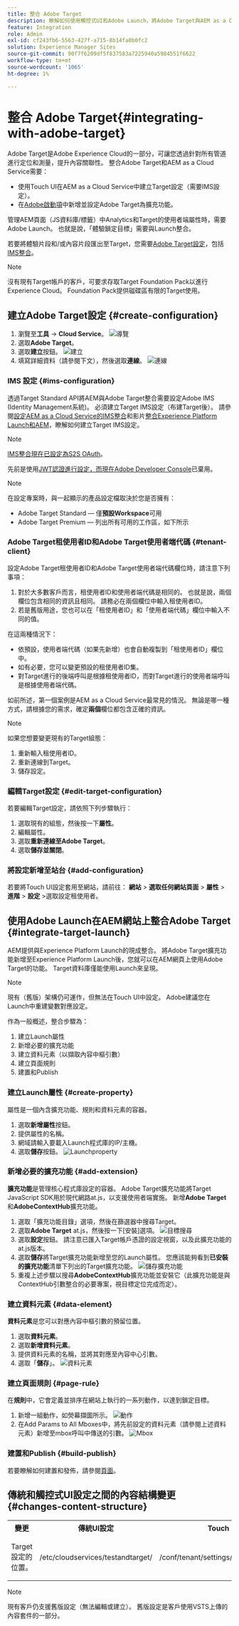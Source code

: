```yaml
---
title: 整合 Adobe Target
description: 瞭解如何使用觸控式UI和Adobe Launch，將Adobe Target與AEM as a Cloud Service整合。
feature: Integration
role: Admin
exl-id: cf243fb6-5563-427f-a715-8b14fa0b0fc2
solution: Experience Manager Sites
source-git-commit: 90f7f6209df5f837583a7225940a5984551f6622
workflow-type: tm+mt
source-wordcount: '1065'
ht-degree: 1%

---
```


# 整合 Adobe Target{#integrating-with-adobe-target}

Adobe Target是Adobe Experience Cloud的一部分，可讓您透過針對所有管道進行定位和測量，提升內容關聯性。 整合Adobe Target和AEM as a Cloud Service需要：

* 使用Touch UI在AEM as a Cloud Service中建立Target設定（需要IMS設定）。
* 在[Adobe啟動項](https://experienceleague.adobe.com/docs/experience-platform/tags/get-started/quick-start.html?lang=zh-Hant)中新增並設定Adobe Target為擴充功能。

管理AEM頁面（JS資料庫/標籤）中Analytics和Target的使用者端屬性時，需要Adobe Launch。 也就是說，「體驗鎖定目標」需要與Launch整合。

若要將體驗片段和/或內容片段匯出至Target，您需要[Adobe Target設定](#create-configuration)，包括[IMS整合](#ims-configuration)。

>[!NOTE]
>
>沒有現有Target帳戶的客戶，可要求存取Target Foundation Pack以進行Experience Cloud。 Foundation Pack提供磁碟區有限的Target使用。

## 建立Adobe Target設定 {#create-configuration}

1. 瀏覽至&#x200B;**工具** → **Cloud Service**。
   ![導覽](assets/cloudservice1.png "導覽")
2. 選取&#x200B;**Adobe Target**。
3. 選取&#x200B;**建立**&#x200B;按鈕。
   ![建立](assets/tenant1.png "建立")
4. 填寫詳細資料（請參閱下文），然後選取&#x200B;**連線**。
   ![連線](assets/open_screen1.png "連線")

### IMS 設定 {#ims-configuration}

透過Target Standard API將AEM與Adobe Target整合需要設定Adobe IMS (Identity Management系統)。 必須建立Target IMS設定（布建Target後）。 請參閱[設定AEM as a Cloud Service的IMS整合](/help/security/setting-up-ims-integrations-for-aem-as-a-cloud-service.md)和影片[整合Experience Platform Launch和AEM](https://experienceleague.adobe.com/docs/experience-manager-learn/sites/integrations/experience-platform-data-collection-tags/overview.html?lang=zh-Hant)，瞭解如何建立Target IMS設定。

>[!NOTE]
>
>[IMS整合現在已設定為S2S OAuth](/help/security/setting-up-ims-integrations-for-aem-as-a-cloud-service.md)。
>
>先前是使用[JWT認證進行設定，而現在Adobe Developer Console](/help/security/jwt-credentials-deprecation-in-adobe-developer-console.md)已棄用。

>[!NOTE]
>
>在設定專案時，與一起顯示的產品設定檔取決於您是否擁有：
>
>* Adobe Target Standard — 僅&#x200B;**預設Workspace**&#x200B;可用
>* Adobe Target Premium — 列出所有可用的工作區，如下所示

### Adobe Target租使用者ID和Adobe Target使用者端代碼 {#tenant-client}

設定Adobe Target租使用者ID和Adobe Target使用者端代碼欄位時，請注意下列事項：

1. 對於大多數客戶而言，租使用者ID和使用者端代碼是相同的。 也就是說，兩個欄位包含相同的資訊且相同。 請務必在兩個欄位中輸入租使用者ID。
2. 若是舊版用途，您也可以在「租使用者ID」和「使用者端代碼」欄位中輸入不同的值。

在這兩種情況下：

* 依預設，使用者端代碼（如果先新增）也會自動複製到「租使用者ID」欄位中。
* 如有必要，您可以變更預設的租使用者ID集。
* 對Target進行的後端呼叫是根據租使用者ID，而對Target進行的使用者端呼叫是根據使用者端代碼。

如前所述，第一個案例是AEM as a Cloud Service最常見的情況。 無論是哪一種方式，請根據您的需求，確定&#x200B;**兩個**&#x200B;欄位都包含正確的資訊。

>[!NOTE]
>
> 如果您想要變更現有的Target組態：
>
> 1. 重新輸入租使用者ID。
> 2. 重新連線到Target。
> 3. 儲存設定。

### 編輯Target設定 {#edit-target-configuration}

若要編輯Target設定，請依照下列步驟執行：

1. 選取現有的組態，然後按一下&#x200B;**屬性**。
2. 編輯屬性。
3. 選取&#x200B;**重新連線至Adobe Target**。
4. 選取&#x200B;**儲存並關閉**。

### 將設定新增至站台 {#add-configuration}

若要將Touch UI設定套用至網站，請前往： **網站** > **選取任何網站頁面** > **屬性** > **進階** > **設定** >選取設定租使用者。

## 使用Adobe Launch在AEM網站上整合Adobe Target {#integrate-target-launch}

AEM提供與Experience Platform Launch的現成整合。 將Adobe Target擴充功能新增至Experience Platform Launch後，您就可以在AEM網頁上使用Adobe Target的功能。 Target資料庫僅能使用Launch來呈現。

>[!NOTE]
>
>現有（舊版）架構仍可運作，但無法在Touch UI中設定。 Adobe建議您在Launch中重建變數對應設定。

作為一般概述，整合步驟為：

1. 建立Launch屬性
2. 新增必要的擴充功能
3. 建立資料元素（以擷取內容中樞引數）
4. 建立頁面規則
5. 建置和Publish

### 建立Launch屬性 {#create-property}

屬性是一個內含擴充功能、規則和資料元素的容器。

1. 選取&#x200B;**新增屬性**&#x200B;按鈕。
2. 提供屬性的名稱。
3. 網域請輸入要載入Launch程式庫的IP/主機。
4. 選取&#x200B;**儲存**&#x200B;按鈕。
   ![Launchproperty](assets/properties_newproperty1.png "Launchproperty")

### 新增必要的擴充功能 {#add-extension}

**擴充功能**&#x200B;是管理核心程式庫設定的容器。 Adobe Target擴充功能將Target JavaScript SDK用於現代網路at.js，以支援使用者端實施。 新增&#x200B;**Adobe Target**&#x200B;和&#x200B;**AdobeContextHub**&#x200B;擴充功能。

1. 選取「擴充功能目錄」選項，然後在篩選器中搜尋Target。
2. 選取&#x200B;**Adobe Target** at.js，然後按一下[安裝]選項。
   ![目標搜尋](assets/search_ext1.png "目標搜尋")
3. 選取&#x200B;**設定**&#x200B;按鈕。 請注意已匯入Target帳戶憑證的設定視窗，以及此擴充功能的at.js版本。
4. 選取&#x200B;**儲存**&#x200B;將Target擴充功能新增至您的Launch屬性。 您應該能夠看到&#x200B;**已安裝的擴充功能**&#x200B;清單下列出的Target擴充功能。
   ![儲存擴充功能](assets/configure_extension1.png "儲存擴充功能")
5. 重複上述步驟以搜尋&#x200B;**AdobeContextHub**&#x200B;擴充功能並安裝它（此擴充功能是與ContextHub引數整合的必要專案，視目標定位完成而定）。

### 建立資料元素 {#data-element}

**資料元素**&#x200B;是您可以對應內容中樞引數的預留位置。

1. 選取&#x200B;**資料元素**。
2. 選取&#x200B;**新增資料元素**。
3. 提供資料元素的名稱，並將其對應至內容中心引數。
4. 選取「**儲存**」。
   ![資料元素](assets/data_elem1.png "資料元素")

### 建立頁面規則 {#page-rule}

在&#x200B;**規則**&#x200B;中，它會定義並排序在網站上執行的一系列動作，以達到鎖定目標。

1. 新增一組動作，如熒幕擷圖所示。
   ![動作](assets/rules1.png "動作")
2. 在Add Params to All Mboxes中，將先前設定的資料元素（請參閱上述資料元素）新增至mbox呼叫中傳送的引數。
   ![Mbox](assets/map_data1.png "動作")

### 建置和Publish {#build-publish}

若要瞭解如何建置和發佈，請參閱[頁面](https://experienceleague.adobe.com/docs/experience-manager-learn/aem-target-tutorial/aem-target-implementation/using-launch-adobe-io.html?lang=zh-Hant)。

## 傳統和觸控式UI設定之間的內容結構變更 {#changes-content-structure}

<table style="table-layout:auto">
  <tr>
    <th>變更</th>
    <th>傳統UI設定</th>
    <th>Touch UI設定</th>
    <th>結果</th>
  </tr>
  <tr>
    <td>Target設定的位置。</td>
    <td>/etc/cloudservices/testandtarget/</td>
    <td>/conf/tenant/settings/cloudconfigs/target/</td>
    <td> 之前，多個設定位於/etc/cloudservices/testandtarget下，但現在單一設定位於租使用者下。</td>
  </tr>
</table>

>[!NOTE]
>
>現有客戶仍支援舊版設定（無法編輯或建立）。 舊版設定是客戶使用VSTS上傳的內容套件的一部分。
